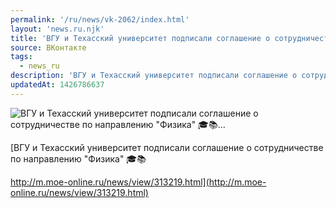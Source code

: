```yaml
---
permalink: '/ru/news/vk-2062/index.html'
layout: 'news.ru.njk'
title: 'ВГУ и Техасский университет подписали соглашение о сотрудничестве по направлению "Физика" 🎓📚…'
source: ВКонтакте
tags:
  - news_ru
description: 'ВГУ и Техасский университет подписали соглашение о сотрудничестве по направлению "Физика" 🎓📚…'
updatedAt: 1426786637
---
```

![ВГУ и Техасский университет подписали соглашение о сотрудничестве по направлению "Физика" 🎓📚…](https://sun9-69.userapi.com/c6058/v6058303/12491/yhkmSP0mc1Y.jpg)

[ВГУ и Техасский университет подписали соглашение о сотрудничестве по направлению "Физика" 🎓📚

http://m.moe-online.ru/news/view/313219.html](http://m.moe-online.ru/news/view/313219.html)
